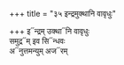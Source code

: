 +++
title = "३५ इन्द्रमुक्थानि वावृधुः"

+++
इ᳓न्द्रम् उक्था᳓नि वावृधुः  
समुद्र᳓म् इव सि᳓न्धवः  
अ᳓नुत्तमन्युम् अज᳓रम्